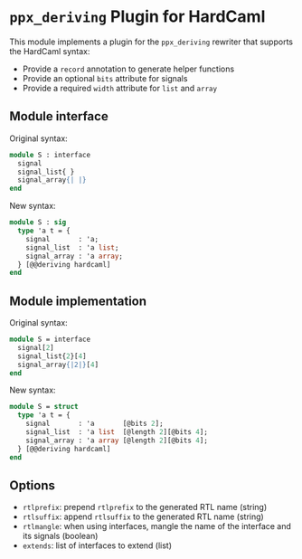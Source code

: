 # `ppx_deriving` Plugin for HardCaml

This module implements a plugin for the `ppx_deriving` rewriter that supports the HardCaml syntax:

* Provide a `record` annotation to generate helper functions
* Provide an optional `bits` attribute for signals
* Provide a required `width` attribute for `list` and `array`

## Module interface

Original syntax:

```ocaml
module S : interface
  signal
  signal_list{ }
  signal_array{| |}
end
```

New syntax:

```ocaml
module S : sig
  type 'a t = {
    signal       : 'a;
    signal_list  : 'a list;
    signal_array : 'a array;
  } [@@deriving hardcaml]
end
```

## Module implementation

Original syntax:

```ocaml
module S = interface
  signal[2]
  signal_list{2}[4]
  signal_array{|2|}[4]
end
```

New syntax:

```ocaml
module S = struct
  type 'a t = {
    signal       : 'a       [@bits 2];
    signal_list  : 'a list  [@length 2][@bits 4];
    signal_array : 'a array [@length 2][@bits 4];
  } [@@deriving hardcaml]
end
```

## Options

* `rtlprefix`: prepend `rtlprefix` to the generated RTL name (string)
* `rtlsuffix`: append `rtlsuffix` to the generated RTL name (string)
* `rtlmangle`: when using interfaces, mangle the name of the interface and its signals (boolean)
* `extends`: list of interfaces to extend (list)
